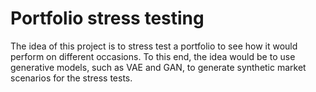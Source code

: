 # Portfolio stress testing

The idea of this project is to stress test a portfolio to see how it would perform on different occasions. To this end, the idea would be to use generative models, such as VAE and GAN, to generate synthetic market scenarios for the stress tests.
